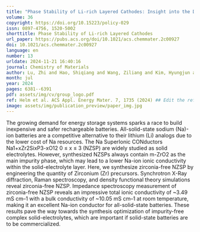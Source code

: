 ```yaml
---
title: "Phase Stability of Li-rich Layered Cathodes: Insight into the Debate over Solid Solutions vs Phase Separation"
volume: 36
copyright: https://doi.org/10.15223/policy-029
issn: 0897-4756, 1520-5002
shorttitle: Phase Stability of Li-rich Layered Cathodes
url_paper: https://pubs.acs.org/doi/10.1021/acs.chemmater.2c00927
doi: 10.1021/acs.chemmater.2c00927
language: en
number: 13
urldate: 2024-11-21 16:40:16
journal: Chemistry of Materials
author: Lu, Zhi and Hao, Shiqiang and Wang, Ziliang and Kim, Hyungjun and Wolverton, Christopher
month: jul
year: 2024
pages: 6381--6391
pdf: assets/img/cv/group_logo.pdf
ref: Helm et al. ACS Appl. Energy Mater. 7, 1735 (2024) ## Edit the reference to yours
image: assets/img/publication_preview/paper_img.jpg
---
```


The growing demand for energy storage systems sparks a race to build inexpensive and safer rechargeable batteries. All-solid-state sodium (Na)-ion batteries are a competitive alternative to their lithium (Li) analogs due to the lower cost of Na resources. The Na SuperIonic CONductors Na1+xZr2SixP3-xO12 0 ≤ x ≤ 3 (NZSP) are widely studied as solid electrolytes. However, synthesized NZSPs always contain m-ZrO2 as the main impurity phase, which may lead to a lower Na-ion ionic conductivity within the solid-electrolyte layer. Here, we synthesize zirconia-free NZSP by engineering the quantity of Zirconium (Zr) precursors. Synchrotron X-Ray diffraction, Raman spectroscopy, and density functional theory simulations reveal zirconia-free NZSP. Impedance spectroscopy measurement of zirconia-free NZSP reveals an impressive total ionic conductivity of ~3.49 mS cm–1 with a bulk conductivity of ~10.05 mS cm–1 at room temperature, making it an excellent Na-ion conductor for all-solid-state batteries. These results pave the way towards the synthesis optimization of impurity-free complex solid-electrolytes, which are important if solid-state batteries are to be commercialized.